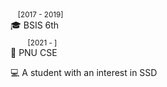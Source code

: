 &nbsp;&nbsp;&nbsp;<sub>[2017 - 2019]</sub>  
🎓 BSIS 6th  
&nbsp;&nbsp;&nbsp;&nbsp;&nbsp;&nbsp;&nbsp;<sub>[2021 - ]</sub>  
🏫 PNU CSE  

💻 A student with an interest in SSD
